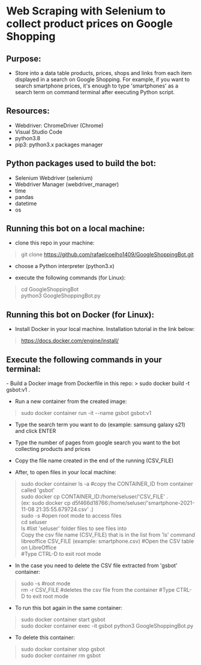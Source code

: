 # Web Scraping with Selenium to collect product prices on Google Shopping

## Purpose:
- Store into a data table products, prices, shops and links from each item displayed in a search on Google Shopping. For example, if you want to search smartphone prices, it's enough to type 'smartphones' as a search term on command terminal after executing Python script.

## Resources:
- Webdriver: ChromeDriver (Chrome)
- Visual Studio Code
- python3.8
- pip3: python3.x packages manager

## Python packages used to build the bot:
- Selenium Webdriver (selenium)
- Webdriver Manager (webdriver_manager)
- time
- pandas
- datetime
- os

## Running this bot on a local machine:
- clone this repo in your machine:  
> git clone https://github.com/rafaelcoelho1409/GoogleShoppingBot.git

- choose a Python interpreter (python3.x)

- execute the following commands (for Linux):
> cd GoogleShoppingBot  
> python3 GoogleShoppingBot.py

## Running this bot on Docker (for Linux):
- Install Docker in your local machine. Installation tutorial in the link below:
> https://docs.docker.com/engine/install/

<h2> Execute the following commands in your terminal: </h2>
- Build a Docker image from Dockerfile in this repo:  
> sudo docker build -t gsbot:v1 .

- Run a new container from the created image:
> sudo docker container run -it --name gsbot gsbot:v1

- Type the search term you want to do (example: samsung galaxy s21) and click ENTER

- Type the number of pages from google search you want to the bot collecting products and prices

- Copy the file name created in the end of the running (CSV_FILE)

- After, to open files in your local machine:
> sudo docker container ls -a #copy the CONTAINER_ID from container called 'gsbot'  
> sudo docker cp CONTAINER_ID:/home/seluser/'CSV_FILE' .  
(ex: sudo docker cp d5f466d18766:/home/seluser/'smartphone-2021-11-08 21:35:55.679724.csv' .)  
> sudo -s #open root mode to access files  
> cd seluser  
> ls #list 'seluser' folder files to see files into  
Copy the csv file name (CSV_FILE) that is in the list from 'ls' command  
> libreoffice CSV_FILE (example: smartphone.csv) #Open the CSV table on LibreOffice  
> #Type CTRL-D to exit root mode

- In the case you need to delete the CSV file extracted from 'gsbot' container:
> sudo -s #root mode  
> rm -r CSV_FILE #deletes the csv file from the container
> #Type CTRL-D to exit root mode

- To run this bot again in the same container:
> sudo docker container start gsbot  
> sudo docker container exec -it gsbot python3 GoogleShoppingBot.py

- To delete this container:
> sudo docker container stop gsbot  
> sudo docker container rm gsbot






